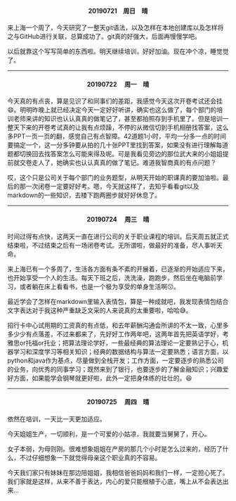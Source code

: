 #### <center>20190721&emsp;周日&emsp;晴</center>

来上海一个周了，今天研究了一整天git语法，以及怎样在本地创建库以及怎样将之与GitHub进行关联，总算成功了。git真的好强大，后面再慢慢学吧。

以后就靠这个写写简单的东西啦。明天继续培训，好好加油。现在冲个凉，睡觉觉了。

<hr/>

#### <center>20190722 &emsp;周一&emsp;晴</center>

今天真的有点丧，算是见识了和同事们的差距，我感觉今天这次开卷考试还会挂:smile:。明明昨晚上就已经决定今天一定好好听讲，确实也这么做了，每个部门的培训老师来讲的知识也认认真真的做笔记了，甚至都拍照存到手机里了。但是培训一整天下来的开卷考试真的让我有点烦躁，不停的从微信切到手机相册找答案，这么多PPT一页一页的翻，感觉自己有点智障。42道题1小时，平均一分多一点的时间要搞定一个，这一分多钟要从拍的几十张PPT里找到答案，如果没有进行理解每道题都切换回去找答案怎么可能来得及呢。可是我看见旁边的那位武大来的小姐姐提前就交卷走人了，她确实也认认真真的做了笔记。难道我智商真的有点问题？

哎，这个只是公司关于每个部门的业务题型，从明天开始的职课真的要加油啦。最后的那一次闭卷一定要好好考。嗯，今天就这样了，去知乎看看git以及markdown的一些知识，去楼下跑两圈步就好好休息了。

<hr />

#### <center>20190724 &emsp;周三&emsp;晴</center>

时间过得有点快，这两天一直在进行公司的关于职业课程的培训。后天周五就正式结束啦，不过结束之后有一场闭卷考试。无所谓啦，做最好的准备，尽人事听天命。

来上海已有一个多周了，生活各方面有条不紊的开展着，已逐渐的开始适应下来，也开始享受一个人的生活。每天下班之后，洗洗澡，跑跑步，然后坐在电脑前学习，或者躺在床上看看书，也是一个极为享受的单身生活啊:kissing:。

最近学会了怎样在markdown里输入表情包，算是一种成就吧，我发现表情包结合文字表达对于我这种严重缺乏文采的人来说真的太重要啦，哈哈:sweat_smile:。

招行卡中心试用期的工资真的有点低，和去年薪酬沟通会所讲的不太一致，心里多多少少有点落差，不过来都来了，先好好工作两年吧，这两年首先把英语学好，考雅思or托福or托业；把算法理论学好，一些最经典的算法理论一定要熟记于心，机器学习和深度学习等相关知识；经典的数据结构与算法一定要熟悉；语言方面，以python和java作为基点，尽量做到全栈开发；工作方面，一定要逐步的熟悉公司的业务，向优秀的同事学习；既然来到了银行，也要逐步的了解金融知识；兴趣爱好方面，如果能学会钢琴就更好啦，此外一定把身体练的壮壮的。:satisfied:

<hr />

#### <center>20190725 &emsp;周四&emsp;晴</center>
依然在培训，一天比一天更加适应。

今天姐姐生产，一切顺利，是一个可爱的小姑凉，我就要当舅舅了，开心。

女子本弱，为母则刚。很难想象姐姐在产房的那几个小时是怎么过来的，经历了什么，不过仔细想象一下就觉得母亲这个职业真的不容易。

今天我们家只有妹妹在那边陪姐姐，我相信爸爸妈妈和我们一样，一定担心死了。我们家就是这样，从来不善于表达，内心的爱只能根植于心底，嘴上从不会表达出来...


